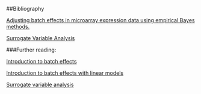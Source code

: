 
##Bibliography

[Adjusting batch effects in microarray expression data using empirical Bayes methods.](http://biostatistics.oxfordjournals.org/content/8/1/118.abstract)

[Surrogate Variable Analysis](http://www.pnas.org/content/105/48/18718.full])

###Further reading:

[Introduction to batch effects](http://www.nature.com/nrg/journal/v11/n10/abs/nrg2825.html)

[Introduction to batch effects with linear models](http://biostatistics.oxfordjournals.org/content/8/1/118.abstract)

[Surrogate variable analysis](http://journals.plos.org/plosgenetics/article?id=10.1371/journal.pgen.0030161)
